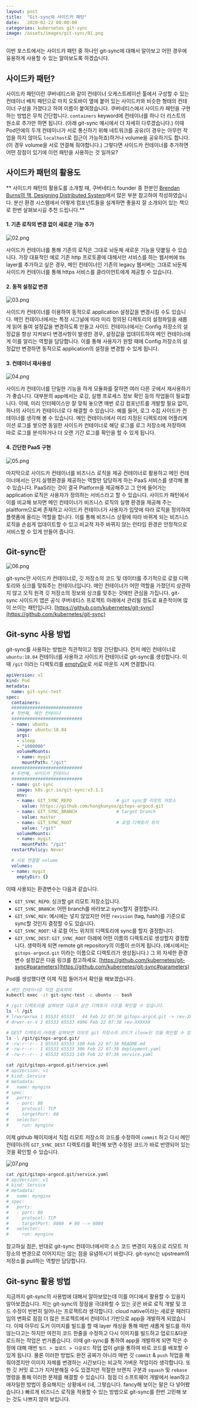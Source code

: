 ```yaml
---
layout: post
title:  "Git-sync와 사이드카 패턴"
date:   2020-02-22 00:00:00
categories: kubernetes git-sync
image: /assets/images/git-sync/01.png
---
```

이번 포스트에서는 사이드카 패턴 중 하나인 git-sync에 대해서 알아보고 어떤 경우에 유용하게 사용할 수 있는 알아보도록 하겠습니다.

## 사이드카 패턴?

<!-- ![01.png](/assets/images/git-sync/01.png) -->

사이드카 패턴이란 쿠버네티스와 같이 컨테이너 오케스트레이션 툴에서 구성할 수 있는 컨테이너 배치 패턴으로 마치 오토바이 옆에 붙어 있는 사이드카와 비슷한 형태의 컨테이너 구성을 가졌다고 하여 이름이 붙여졌습니다. 쿠버네티스에서 사이드카 패턴을 구현하는 방법은 무척 간단합니다. `containers` keyword에 컨테이너를 하나 더 리스트의 원소로 추가만 하면 됩니다. (아래 git-sync 예시에서 더 자세히 다루겠습니다.) 이때 Pod안에의 두개 컨테이너가 서로 통신하기 위해 네트워크를 공유(이 경우는 아무런 작업을 하지 않아도 `localhost`로 접근이 가능하죠)하거나 volume을 공유하기도 합니다. (이 경우 volume을 서로 연결해 줘야합니다.) 그렇다면 사이드카 컨테이너를 추가하면 어떤 장점이 있기에 이런 패턴을 사용하는 것 일까요?

## 사이드카 패턴의 활용도

** 사이드카 패턴의 활용도를 소개할 때, 쿠버네티스 founder 중 한분인 [Brendan Burns의 책, Designing Distributed System](https://azure.microsoft.com/en-us/resources/designing-distributed-systems/)에서 많은 부분 참고하여 작성하였습니다. 분산 환경 시스템에서 어떻게 컴포넌트들을 설계하면 좋을지 잘 소개되어 있는 책으로 한번 살펴보시길 추천 드립니다.**

#### 1. 기존 로직의 변경 없이 새로운 기능 추가

![02.png](/assets/images/git-sync/02.png)

사이드카 컨테이너를 통해 기존의 로직은 그대로 놔둔체 새로운 기능을 덧붙일 수 있습니다. 가장 대표적인 예로 기존 http 프로토콜에 대해서만 서비스를 하는 웹서버에 tls layer를 추가하고 싶은 경우, 메인 컨테이너인 기존의 legacy 웹서버는 그대로 놔둔체 사이드카 컨테이너를 통해 https 서비스를 클라이언트에게 제공할 수 있습니다.

#### 2. 동적 설정값 변경

![03.png](/assets/images/git-sync/03.png)

사이드카 컨테이너를 이용하여 동적으로 application 설정값을 변경시킬 수도 있습니다. 메인 컨테이너에서는 특정 시그널에 따라 미리 정의된 디렉토리의 설정파일을 새롭게 읽어 들여 설정값을 변경하도록 만들고 사이드 컨테이너에서는 Config 저장소의 설정값을 항상 지켜보다 변경사항이 발생한 경우, 설정값을 업데이트하여 메인 컨테이너에게 이를 알리는 역할을 담당합니다. 이를 통해 사용자가 원할 때에 Config 저장소의 설정값만 변경하면 동적으로 application의 설정을 변경할 수 있게 됩니다.

#### 3. 컨테이너 재사용성

![04.png](/assets/images/git-sync/04.png)

사이드카 컨테이너를 단일한 기능을 하게 모듈화를 잘하면 여러 다른 곳에서 재사용하기가 좋습니다. 대부분의 app에서는 로깅, 실행 프로세스 정보 확인 등의 작업들이 필요합니다. 이때, 미리 인터페이스만 잘 맞춰 놓으면 매번 로깅 컴포넌트를 개발할 필요 없이, 하나의 사이드카 컨테이너로 다 해결할 수 있습니다. 예를 들어, 로그 수집 사이드카 컨테이너를 생각해 볼 수 있습니다. 메인 컨테이너에서 미리 지정된 디렉토리에 어플리케이션 로그를 쌓으면 동일한 사이드카 컨테이너로 해당 로그를 로그 저장소에 저장하여 따로 로그를 분석하거나 더 오랜 기간 로그를 확인을 할 수 있게 됩니다.

#### 4. 간단한 PaaS 구현

![05.png](/assets/images/git-sync/05.png)

마지막으로 사이드카 컨테이너를 비즈니스 로직을 제공 컨테이너로 활용하고 메인 컨테이너에서는 단지 실행환경을 제공하는 역할만 담당하게 하는 PaaS 서비스를 생각해 볼 수 있습니다. PaaS라는 것이 결국 Platform을 제공해주고 그 안에 들어가는 application 로직은 사용자가 정의하는 서비스라고 할 수 있습니다. 사이드카 패턴에서 이를 비교해 보자면 메인 컨테이너가 비즈니스 로직의 실행 환경을 제공해 주는 plaltform으로써 존재하고 사이드카 컨테이너가 사용자가 입맛에 따라 로직을 정의하여 플랫폼에 올리는 역할을 합니다. 이를 통해 비즈니스 상황에 따라 바뀌게 되는 비즈니스 로직을 손쉽게 업데이트할 수 있고 비교적 자주 바뀌지 않는 런타임 환경은 안정적으로 서비스할 수 있게 만들어 줍니다.

## Git-sync란

![06.png](/assets/images/git-sync/06.png)

git-sync란 사이드카 컨테이너로, 깃 저장소의 코드 및 데이터를 주기적으로 로컬 디렉토리와 싱크를 맞춰주는 컨테이너입니다. 메인 컨테이너가 어떤 역할을 가졌던지 상관하지 않고 오직 원격 깃 저장소의 정보와 싱크를 맞추는 것에만 관심을 가집니다. git-sync 사이드카 앱은 공식 쿠버네티스 프로젝트 아래에서 관리될 정도로 표준적이며 많이 쓰이는 패턴입니다.
[https://github.com/kubernetes/git-sync](https://github.com/kubernetes/git-sync)

## Git-sync 사용 방법

git-sync를 사용하는 방법은 직관적이고 정말 간단합니다. 먼저 메인 컨테이너로 `ubuntu:18.04` 컨테이너를 사용하고 사이드카 컨테이너로 git-sync를 생성합니다. 이때 `/git` 이라는 디렉토리를 [emptyDir](https://kubernetes.io/docs/concepts/storage/volumes/#emptydir)로 서로 마운트 시켜 연결합니다.
```yaml
apiVersion: v1
kind: Pod
metadata:
  name: git-sync-test
spec:
  containers:
  ###########################
  # 첫번째, 메인 컨테이너
  ###########################
  - name: ubuntu
    image: ubuntu:18.04
    args:
    - sleep
    - "1000000"
    volumeMounts:
    - name: mygit
      mountPath: "/git"
  ###########################
  # 두번째, 사이드카 컨테이너
  ###########################
  - name: git-sync
    image: k8s.gcr.io/git-sync:v3.1.1
    env:
    - name: GIT_SYNC_REPO                 # git sync할 리모트 저장소
      value: https://github.com/hongkunyoo/gitops-argocd.git
    - name: GIT_SYNC_BRANCH               # target branch
      value: master
    - name: GIT_SYNC_ROOT                 # 로컬 디렉토리 위치
      value: "/git"
    volumeMounts:
    - name: mygit
      mountPath: "/git"
  restartPolicy: Never

  # 서로 연결할 volume
  volumes:
  - name: mygit
    emptyDir: {}
```
이때 사용되는 환경변수는 다음과 같습니다.
- `GIT_SYNC_REPO`: 싱크할 git 리모트 저장소입니다.
- `GIT_SYNC_BRANCH`: 어떤 branch를 바라보고 sync할지 결정합니다.
- `GIT_SYNC_REV`: 예시에는 넣지 않았지만 어떤 `revision` (tag, hash)를 기준으로 sync할 것인지 결정할 수도 있습니다.
- `GIT_SYNC_ROOT`: 내 로컬 어느 위치의 디렉토리에 sync를 할지 결정합니다.
- `GIT_SYNC_DEST`: `GIT_SYNC_ROOT` 아래에 어떤 이름의 디렉토리로 생성할지 결정합니다. 생략하게 되면 remote git repository의 이름이 쓰이게 됩니다. (예시에서는 `gitops-argocd.git` 이라는 이름으로 디렉토리가 생성됩니다.)
그 외 자세한 환경변수 설정값은 다음 링크를 참고하세요. [https://github.com/kubernetes/git-sync#parameters](https://github.com/kubernetes/git-sync#parameters)

Pod를 생성했다면 이제 직접 들어가서 확인을 해보겠습니다.
```bash
# 메인 컨테이너로 직접 접속하여
kubectl exec -it git-sync-test -c ubuntu -- bash

# /git 디렉토리를 살펴보면 다음과 같은 디렉토리 구조를 확인할 수 있습니다.
ls -l /git
# lrwxrwxrwx 1 65533 65533   44 Feb 22 07:38 gitops-argcd.git -> rev-XXXXXX
# drwxr-xr-x 2 65533 65533 4096 Feb 22 07:38 rev-XXXXXX

# DEST 디렉토리 아래를 살펴보면 리모트 git 저장소의 코드가 clone된 것을 확인할 수 있습니다.
ls -l /git/gitops-argcd.git/
# -rw-r--r-- 1 65533 65533 100 Feb 22 07:38 README.md
# -rw-r--r-- 1 65533 65533 306 Feb 22 07:38 deployment.yaml
# -rw-r--r-- 1 65533 65533 149 Feb 22 07:38 service.yaml

cat /git/gitops-argocd.git/service.yaml
# apiVersion: v1
# kind: Service
# metadata:
#   name: mynginx
# spec:
#   ports:
#   - port: 80
#     protocol: TCP
#     targetPort: 80
#   selector:
#     run: mynginx
```
이제 github 페이지에서 직접 리모트 저장소의 코드를 수정하여 `commit` 하고 다시 메인 컨테이너의 `GIT_SYNC_DEST` 디렉토리를 확인해 보면 수정된 코드가 바로 반영되어 있는 것을 확인할 수 있습니다.

![07.png](/assets/images/git-sync/07.png)

```bash
cat /git/gitops-argocd.git/service.yaml
# apiVersion: v1
# kind: Service
# metadata:
#   name: mynginx
# spec:
#   ports:
#   - port: 80
#     protocol: TCP
#     targetPort: 8080  # 80 --> 8080
#   selector:
#     run: mynginx
```
참고하실 점은, 반대로 git-sync 컨테이너에서의 소스 코드 변경이 자동으로 리모트 저장소의 변경으로 이어지지는 않는 점을 유념하시기 바랍니다. git-sync는 upstream의 저장소를 pull하는 역할만 담당합니다.

## Git-sync 활용 방법

지금까지 git-sync의 사용법에 대해서 알아보았는데 이를 어디에서 활용할 수 있을지 알아보겠습니다. 저는 git-sync의 장점을 극대화할 수 있는 곳은 바로 로직 개발 및 코드 수정이 빈번히 일어나는 프로젝트라 생각합니다. cloud native이라는 새로운 패러다임의 변화로 점점 더 많은 프로젝트에서 컨테이너 기반으로 app을 개발하게 되었습니다. 이때 아무리 도커 이미지를 빌드를 할 때 layer 캐싱을 통해 매번 새롭게 빌드를 하지 않는다고는 하지만 여전히 코드 한줄을 수정하고 다시 이미지를 빌드하고 업로드&다운로드하는 작업은 번거롭습니다. 이때 git-sync를 통하여 app을 개발하게 되면 작은 수정에 대해 매번 `빌드 > 업로드 > 다운로드` 작업 없이 git을 통하여 바로 코드를 배포할 수 있게 됩니다. 물론 이러한 방법도 완전 공짜가 아니라 매번 깃 `commit` & `push` 작업을 해줘야겠지만 이미지 자체를 변경하는 시간보다는 비교적 가벼운 작업이라 생각합니다. 또한 깃 커밋 로그가 지저분해질 수도 있겠지만 적절한 브랜치 구분과 `squash` 및 `rebase` 명령을 통해 이러한 문제를 해결할 수 있습니다. 점점 더 소프트웨어 개발에서 lean하고 애자일한 방법이 중요해지는 상황에서 (네, 그렇습니다. fancy해 보이는 말은 다 넣어봤습니다.) 빠르게 비즈니스 로직을 적용할 수 있는 방법으로 git-sync를 한번 고민해 보는 것도 나쁘지 않아 보입니다.
